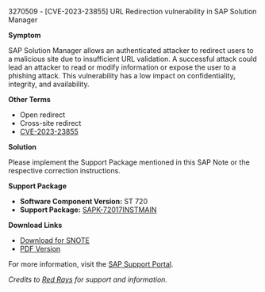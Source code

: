 3270509 - [CVE-2023-23855] URL Redirection vulnerability in SAP Solution Manager

**Symptom**

SAP Solution Manager allows an authenticated attacker to redirect users to a malicious site due to insufficient URL validation. A successful attack could lead an attacker to read or modify information or expose the user to a phishing attack. This vulnerability has a low impact on confidentiality, integrity, and availability.

**Other Terms**

- Open redirect
- Cross-site redirect
- [CVE-2023-23855](https://www.cve.org/CVERecord?id=CVE-2023-23855)

**Solution**

Please implement the Support Package mentioned in this SAP Note or the respective correction instructions.

**Support Package**

- **Software Component Version:** ST 720
- **Support Package:** [SAPK-72017INSTMAIN](https://me.sap.com/supportpackage/SAPK-72017INSTMAIN)

**Download Links**

- [Download for SNOTE](https://notesdownloads.sap.com/note/0040000000169862023)
- [PDF Version](https://userapps.support.sap.com/sap/support/sfm/notes/print/0003270509?language=en-US&token=8C55C07265DC0A206BD0BF282F7367A2)

For more information, visit the [SAP Support Portal](https://me.sap.com/).

*Credits to [Red Rays](https://redrays.io) for support and information.*